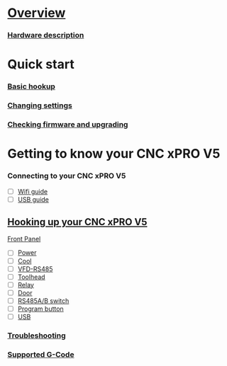 # [Overview](https://github.com/Spark-Concepts/xPro-V5/wiki)

### [Hardware description](Hardware_Description)

# Quick start

### [Basic hookup](Basic-hookup)
<!-- - [ ] [Motors](Motors) 
<!-- - [ ] [Limit switches](Limit_switches) -->

<!-- ### [Wifi connection](Wifi-connection) -->
 
### [Changing settings](Changing-settings)

<!-- ### [Suggested settings](Suggested-settings)
// - [ ] [Workbee screw](Workbee_screw)
// - [ ] [Openbuilds screw](Openbuilds_screw)
// - [ ] [Bulkman screw](Bulkman_screw)
// - [ ] [Belt driven machines](Belt_driven_machines) -->

### [Checking firmware and upgrading](Checking_firmware_and_upgrading)	

# Getting to know your CNC xPRO V5
	
### Connecting to your CNC xPRO V5
 - [ ] [Wifi guide](Wifi_guide)
 - [ ] [USB guide](USB_guide)

## [Hooking up your CNC xPRO V5](Hooking_up_your_CNC_xPRO_V5)	
[Front Panel](Front_Panel)
 - [ ] [Power](Power) 
 - [ ] [Cool](Cool)
 - [ ] [VFD-RS485](VFD-RS485)
 - [ ] [Toolhead](Toolhead)
 - [ ] [Relay](Relay)
 - [ ] [Door](Door)
 - [ ] [RS485A/B switch](RS485A/B_switch)
 - [ ] [Program button](Program_button)
 - [ ] [USB](USB)
<!--
[Side Panel](Side_Panel)
 - [ ] [Power Switch](Power_Switch) 
 - [ ] [Reset](Reset)
 - [ ] [SD Card](SD_Card)
 - [ ] [Motor fault indicators](Motor_fault_indicators)
 - [ ] [Status indicators](Status_indicators)
 - [ ] [Probe input](Probe_input)
 - [ ] [Macro1 & Macro2](Macro1_&_Macro2)
 - [ ] [TMC diag_0 output](TMC_diag_0_output)

[Rear Panel](Rear_Panel)
 - [ ] [Motor connectors](Motor_connectors) 
 - [ ] [Limit connectors](Limit_connectors)

[Inside jumpers](Inside_jumpers)
 - [ ] [Mist output voltage](Mist_output_voltage)
 - [ ] [Relay signal](Relay_signal) 
 - [ ] [GPIO Logic](GPIO_Logic)
 - [ ] [Limit Switch Logic](Limit_Switch_Logic) -->

### [Troubleshooting](Troubleshooting)	

### [Supported G-Code](Supported_G-Code)